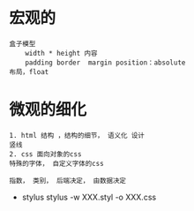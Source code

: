 # 宏观的
    盒子模型
        width * height 内容
        padding border  margin position：absolute
    布局，float 
# 微观的细化
    1. html 结构 ，结构的细节， 语义化 设计
    竖线
    2. css 面向对象的css  
    特殊的字体， 自定义字体的css

    指数， 类别， 后端决定， 由数据决定

- stylus 
    stylus -w XXX.styl -o XXX.css